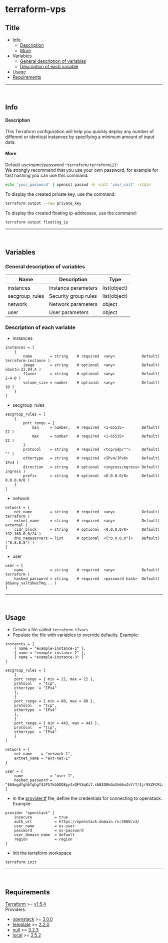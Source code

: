 # terraform-vps

## Title
- [Info](#info)
  - [Description](#description)
  - [More](#more)
- [Variables](#variables)
  - [General description of variables](#general-description-of-variables)
  - [Description of each variable](#description-of-each-variable)
- [Usage](#usage)
- [Requirements](#requirements)
---
<br />

## Info
#### Description
This Terraform configuration will help you quickly deploy any number of different or identical instances by specifying a minimum amount of input data.<br />
#### More
Default username/password `"terraform/terraform123"`<br />
We strongly recommend that you use your own password, for example for fast hashing you can use this command:
```sh
echo 'your_password' | openssl passwd -6 -salt 'your_salt' -stdin
```
To display the created private key, use the command:
```sh
terraform output --raw private_key
```
To display the created floating ip-addresses, use the command:
```sh
terraform output floating_ip
```
---
<br />

## Variables
### General description of variables
| Name | Description | Type |
|---|---|---|
| instances | Instance parameters | list(object) |
| secgroup_rules | Security group rules | list(object) |
| network | Network parameters | object |
| user | User parameters | object |

### Description of each variable
- instances
```hcl
instances = [
    {
        name        = string    # required  <any>            Default( terraform-instance )
        image       = string    # optional  <any>            Default( ubuntu-22.04.4 )
        flavor      = string    # optional  <any>            Default( 2-4-0 )
        volume_size = number    # optional  <any>            Default( 10 )
    }
]
```

- secgroup_rules
```hcl
secgroup_rules = [
    {
        port_range = {
            min     = number,   # required  <1-65535>        Default( 22 )
            max     = number    # required  <1-65535>        Default( 22 )
        }
        protocol    = string    # required  <tcp/udp/"">     Default( "" )
        ethertype   = string    # required  <IPv4/IPv6>      Default( IPv4 )
        direction   = string    # optional  <ingress/egress> Default( ingress )
        prefix      = string    # optional  <0.0.0.0/0>      Default( 0.0.0.0/0 )
    }
]
```

- network
```hcl
network = {
    net_name        = string    # required  <any>            Default( terraform )
    extnet_name     = string    # required  <any>            Default( external )
    cidr_block      = string    # optional  <0.0.0.0/0>      Default( 192.168.0.0/24 )
    dns_nameservers = list      # optional  <["0.0.0.0"]>    Default( ["8.8.8.8"] )
}
```

- user
```hcl
user = {
    name            = string    # required  <any>            Default( terraform )
    hashed_password = string    # required  <password hash>  Default( $6$any_salt$hwzTmq... )
}
```
---
<br />

## Usage
- Create a file called `terraform.tfvars`
- Populate the file with variables to override defaults. Example:
```hcl
instances = [
    { name = "example-instance-1" },
    { name = "example-instance-2" },
    { name = "example-instance-3" }
]

secgroup_rules = [
    {
    port_range = { min = 22, max = 22 },
    protocol   = "tcp",
    ethertype  = "IPv4"
    },
    {
    port_range = { min = 80, max = 80 },
    protocol   = "tcp",
    ethertype  = "IPv4"
    },
    {
    port_range = { min = 443, max = 443 },
    protocol   = "tcp",
    ethertype  = "IPv4"
    }
]

network = {
    net_name    = "network-1",
    extnet_name = "ext-net-1"
}

user = {
    name            = "user-1",
    hashed_password = "$6$wgdfghbfghgf$3P5TkbGDQ8py4xQFVSqKiT.s6BIQ0kGoIk66vZvY/T/Ijr9XZFCRLa7KB7/bslj/IUVETnfdBMrZknpXHgcqF/"
}
```
- In the [provider.tf](provider.tf) file, define the credentials for connecting to openstack. Example:
```hcl
provider "openstack" {
    insecure          = true
    auth_url          = https://openstack.domain.ru:5000/v3/
    user_name         = os-user
    password          = os-password
    user_domain_name  = default
    region            = region
}
```
- Init the terraform workspace
```hcl
terraform init
```
---
<br />

## Requirements
[Terraform](https://releases.hashicorp.com/terraform) >= [v1.5.4](https://releases.hashicorp.com/terraform/1.5.4/) <br />
Providers:
- [openstack](https://registry.terraform.io/providers/terraform-provider-openstack/openstack) >= [3.0.0](https://registry.terraform.io/providers/terraform-provider-openstack/openstack/3.0.0)
- [template](https://registry.terraform.io/providers/hashicorp/template/latest) >= [2.2.0](https://registry.terraform.io/providers/hashicorp/template/2.2.0)
- [null](https://registry.terraform.io/providers/hashicorp/null) >= [3.2.3](https://registry.terraform.io/providers/hashicorp/null/3.2.3)
- [local](https://registry.terraform.io/providers/hashicorp/local) >= [2.5.2](https://registry.terraform.io/providers/hashicorp/local/2.5.2)
